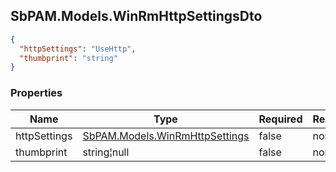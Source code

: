 
<h2 id="tocS_SbPAM.Models.WinRmHttpSettingsDto">SbPAM.Models.WinRmHttpSettingsDto</h2>

<a id="schemasbpam.models.winrmhttpsettingsdto"></a>
<a id="schema_SbPAM.Models.WinRmHttpSettingsDto"></a>
<a id="tocSsbpam.models.winrmhttpsettingsdto"></a>
<a id="tocssbpam.models.winrmhttpsettingsdto"></a>

```json
{
  "httpSettings": "UseHttp",
  "thumbprint": "string"
}

```

### Properties

|Name|Type|Required|Restrictions|Description|
|---|---|---|---|---|
|httpSettings|[SbPAM.Models.WinRmHttpSettings](#schemasbpam.models.winrmhttpsettings)|false|none|none|
|thumbprint|string¦null|false|none|none|


